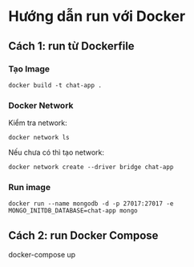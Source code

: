 # Hướng dẫn run với Docker

## Cách 1: run từ Dockerfile
### Tạo Image

```
docker build -t chat-app .
```

### Docker Network
Kiểm tra network:
```
docker network ls
```

Nếu chưa có thì tạo network:

```
docker network create --driver bridge chat-app
```

### Run image

```
docker run --name mongodb -d -p 27017:27017 -e MONGO_INITDB_DATABASE=chat-app mongo
```


## Cách 2: run Docker Compose
docker-compose up